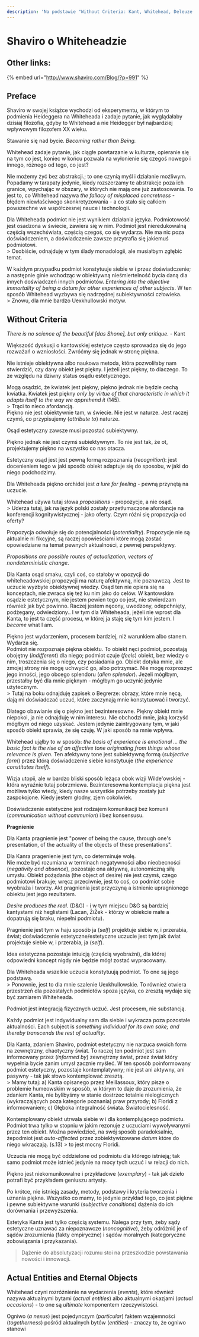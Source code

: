 ```yaml
---
description: 'Na podstawie "Without Criteria: Kant, Whitehead, Deleuze and Aesthetics"'
---
```


# Shaviro o Whiteheadzie

## Other links:

{% embed url="http://www.shaviro.com/Blog/?p=991" %}



## Preface

Shaviro w swojej książce wychodzi od eksperymentu, w którym to podmienia Heideggera na Whiteheada i zadaje pytanie, jak wyglądałaby dzisiaj filozofia, gdyby to Whitehead a nie Heidegger był najbardziej wpływowym filozofem XX wieku.

Stawanie się nad bycie. _Becoming rather than Being._

Whitehead zadaje pytanie, jak ciągłe powtarzanie w kulturze, opieranie się na tym co jest, koniec w końcu pozwala na wyłonienie się czegoś nowego i innego, różnego od tego, co jest?

Nie możemy żyć bez abstrakcji.; to one czynią myśl i działanie możliwym. Popadamy w tarapaty jedynie, kiedy rozszerzamy te abstrakcje poza ich granice, wpychając w obszary, w których nie mają one już zastosowania.  To jest to, co Whitehead nazywa _the fallacy of misplaced concretness_ - błędem niewłaściwego skonkretyzowania - a co stało się całkiem powszechne we współczesnej nauce i technologii.

Dla Whiteheada podmiot nie jest wynikiem działania języka. Podmiotowość jest osadzona w świecie, zawiera się w nim. Podmiot jest nieredukowalną częścią wszechświata, częścią czegoś, co się wydarza. Nie ma nic poza doświadczeniem, a doświadczenie zawsze przytrafia się jakiemuś podmiotowi.  
&gt; Osobiście, odnajduję w tym ślady monadologii, ale musiałbym zgłębić temat.

W każdym przypadku podmiot konstytuuje siebie  w i przez doświadczenie; a następnie ginie wchodząc w obiektywną nieśmiertelność bycia daną dla innych doświadczeń innych podmiotów. _Entering into the objective immortality of being a datum for other experiences of other subjects_. W ten sposób Whitehead wyzbywa się nadrzędnej subiektywności człowieka.  
&gt; Znowu, dla mnie bardzo Uexkhullowski motyw.

## Without Criteria

_There is no science of the beautiful \[das Shone\], but only critique_. - Kant

Większość dyskusji o kantowskiej estetyce często sprowadza się do jego rozważań o wzniosłości. Zwróćmy się jednak w stronę piękna.

Nie istnieje obiektywna albo naukowa metoda, która pozwoliłaby nam stwierdzić, czy dany obiekt jest piękny. I jeżeli jest piękny, to dlaczego. To ze względu na dziwny status osądu estetycznego. 

Mogą osądzić, że kwiatek jest piękny, piękno jednak nie będzie cechą kwiatka. Kwiatek jest piękny _only by virtue of that characteristic in which it adapts itself to the way we apprehend it_ \(145\).  
&gt; Trąci to nieco afordancją.   
Piękno nie jest obiektywnie tam, w świecie. Nie jest w naturze. Jest raczej czymś, co przypisujemy \(_attribute to_\) naturze.

Osąd estetyczny zawsze musi pozostać subiektywny.

Piękno jednak nie jest czymś subiektywnym. To nie jest tak, że ot, projektujemy piękno na wszystko co nas otacza. 

Estetyczny osąd jest jest pewną formą rozpoznania \(_recognition_\): jest docenieniem tego w jaki sposób obiekt adaptuje się do sposobu, w jaki do niego podchodzimy. 

Dla Whiteheada piękno orchidei jest _a lure for feeling -_ pewną przynętą na uczucie. 

Whitehead używa tutaj słowa _propositions_ - propozycje, a nie osąd.  
&gt; Uderza tutaj, jak na język polski zostały przetłumaczone afordancje na konferencji kognitywistycznej - jako oferty. Czym różni się propozycja od oferty?

Propozycja odwołuje się do potencjalności \(_potentiality_\).  Propozycje nie są aktualnie ni fikcyjne, są raczej opowieściami które mogą zostać opowiedziane na temat pewnych aktualności, z pewnej perspektywy. 

_Propositions are possible routes of actualization, vectors of nondeterministic change_. 

Dla Kanta osąd smaku, czyli coś, co stałoby w opozycji do whiteheadowskiej propozycji ma naturę afektywną, nie poznawczą. Jest to uczucie wyzbyte obiektywnej wiedzy. Osąd ten nie opiera się na konceptach, nie zwraca się też ku nim jako do celów. W kantowskim osądzie estetycznym, nie jestem pewien tego co jest, nie stwierdzam również jak być powinno. Raczej jestem nęcony, uwodzony, odepchnięty, podżegany, odwiedziony.. I w tym dla Whiteheada, jeżeli nie wprost dla Kanta, to jest ta część procesu, w której ja staję się tym kim jestem. I _become_ what I am.

Piękno jest wydarzeniem, procesem bardziej, niż warunkiem albo stanem. Wydarza się.  
Podmiot nie rozpoznaje piękna obiektu. To obiekt nęci podmiot, pozostają obojętny \(_indifferent_\) dla niego; podmiot czuje \(_feels_\) obiekt, bez wiedzy o nim, troszczenia się o niego, czy posiadania go. Obiekt dotyka mnie, ale  zmojej strony nie mogę uchwycić go, albo potrzymać. Nie mogę rozproszyć jego inności, jego obcego splendoru \(_alien splendor_\). Jeżeli mógłbym, przestałby być dla mnie pięknym - mógłbym go uczynić jedynie użytecznym.  
&gt; Tutaj na boku odnajduję zapisek o Begrerze: obrazy, które mnie nęcą, dają mi doświadczać uczuć, które zaczynają mnie konstytuować i tworzyć.

Dlatego obawianie się o piękno jest bezinteresowne. Piękny obiekt mnie niepokoi, ja nie odnajduję w nim interesu. Nie obchodzi mnie, jaką korzyść mógłbym od niego uzyskać. Jestem jedynie zaintrygowany tym, w jaki sposób obiekt sprawia, że się czuję. W jaki sposób na mnie wpływa.

Whitehead ująłby to w sposób: _the basis of experience is emotional ... the basic fact is the rise of an affective tone originating from things whose relevance is given._ Ten afektywny tone jest subiektywną formą \(_subjective form_\) przez którą doświadczenie siebie konstytuuje \(_the experience constitutes itself_\).

Wizja utopii, ale w bardzo bliski sposób leżąca obok wizji Wilde'owskiej - która wyraźnie tutaj pobrzmiewa. Bezinteresowna kontemplacja piękna jest możliwa tylko wtedy, kiedy nasze wszystkie potrzeby zostały już zaspokojone. Kiedy jestem głodny, zjem cokolwiek. 

Doświadczenie estetyczne jest rodzajem komunikacji bez komunii \(_communication without communion_\) i bez konsensusu. 

**Pragnienie**

Dla Kanta pragnienie jest "power of being the cause, through one's presentation, of the actuality of the objects of these presentations".

Dla Kanra pragenienie jest tym, co determinuje wolę.   
Nie może być rozumiana w terminach negatywności albo nieobecności \(_negativity and absence_\), pozostaje ona aktywną, autonomiczną siłą umysłu. Obiekt pożądania \(the object of desire\) nie jest czymś, czego podmiotowi brakuje; wręcz przeciwnie, jest to coś, co podmiot sobie wyobraża i tworzy. Akt pragnienia jest przyczyną a istnienie upragnionego obiektu jest jego rezultatem.

_Desire produces the real._ \(D&G\) - i  w tym miejscu D&G są bardziej kantystami niż heglistami \(Lacan, ŽiŽek - którzy w obiekcie małe a dopatrują się braku, niepełni podmiotu\).

Pragnienie jest tym w haju sposób ja \(_self_\) projektuje siebie w, i przerabia, świat; doświadczenie estetyczne/estetyczne uczucie jest tym jak świat projektuje siebie w, i przerabia, ja \(_self_\).

Idea estetyczna pozostaje intuicją \(częścią wyobraźni\), dla której odpowiedni koncept nigdy nie będzie mógł zostać wypracowany.

Dla Whiteheada wszelkie uczucia konstytuują podmiot. To one są jego podstawą.   
&gt; Ponownie, jest to dla mnie szalenie Uexkhullowskie. To również otwiera przestrzeń dla pozostałych podmiotów spoza języka, co zresztą wydaje się być zamiarem Whiteheada. 

Podmiot jest integracją fizycznych uczuć. Jest procesem, nie substancją. 

Każdy podmiot jest indywidualny sam dla siebie i wykracza poza pozostałe aktualności. Each subject is _something individual for its own sake; and thereby transcends the rest of actuality_. 

Dla Kanta, zdaniem Shaviro, podmiot estetyczny nie narzuca swoich form na zewnętrzny, chaotyczny świat. To raczej ten podmiot jest sam informowany przez \(_informed by_\) zewnętrzny świat, przez świat który wypełnia bycie zanim umysł zacznie myśleć. W ten sposób poinformowany podmiot estetyczny, pozostaje kontemplatywny; nie jest ani aktywny, ani pasywny - tak jak słowo kontemplować zresztą.    
&gt; Mamy tutaj: a\) Kanta opisanego przez Meillassoux, który pisze o problemie humeowskim w sposób, w którym to daje do zrozumienia, że zdaniem Kanta, nie bylibyśmy w stanie dostrzec totalnie nielogicznych \(wykraczających poza kategorie poznania\) praw przyrody; b\) Floridi z informowaniem; c\) Głęboka integralność świata. Światocielesność.

Kontemplowany obiekt utrwala siebie w i dla kontemplującego podmiotu. Podmiot trwa tylko w stopniu w jakim rezonuje z uczuciami wywoływanymi przez ten obiekt. Można powiedzieć, na swój sposób paradoksalnie, żepodmiot jest _auto-affected_ przez zobiektywizowane _datum_ które do niego wkraczają. \(s.13\) &gt; to jest mocny Floridi.

Uczucia nie mogą być oddzielone od podmiotu dla którego istnieją; tak samo podmiot może istnieć jedynie na mocy tych uczuć i w relacji do nich.

Piękno jest niekomunikowalne i przykładowe \(_exemplary_\)  - tak jak dzieło potrafi być przykładem geniuszu artysty.

Po krótce, nie istnieją zasady, metody, podstawy i kryteria tworzenia i uznania piękna. Wszystko co mamy, to jedynie przykład tego, co jest piękne i pewne subiektywne warunki \(_subjective conditions_\) dążenia do ich dorównania i przewyższenia.

Estetyka Kanta jest tylko częścią systemu. Nalega przy tym, żeby sądy estetyczne uznawać za niepoznawcze \(_noncognitive_\), żeby odróżnić je of sądów zrozumienia \(fakty empiryczne\) i sądów moralnych \(kategoryczne zobowiązania i przykazania\). 

> Dążenie do absolutyzacji rozumu stoi na przeszkodzie powstawania nowości i innowacji.

## Actual Entities and Eternal Objects

Whitehead czyni rozróżnienie na wydarzenia \(_events_\), które również nazywa aktualnymi bytami \(_actual entities_\) albo aktualnymi okazjami \(_actual occasions_\) - to one są _ultimate_ komponentem rzeczywistości.

Ogniwo \(_a nexus_\) jest pojedynczym \(_particular_\) faktem wzajemności \(_togetherness_\) pośród aktualnych bytów \(_entities_\) - znaczy to, że ogniwo stanowi 


